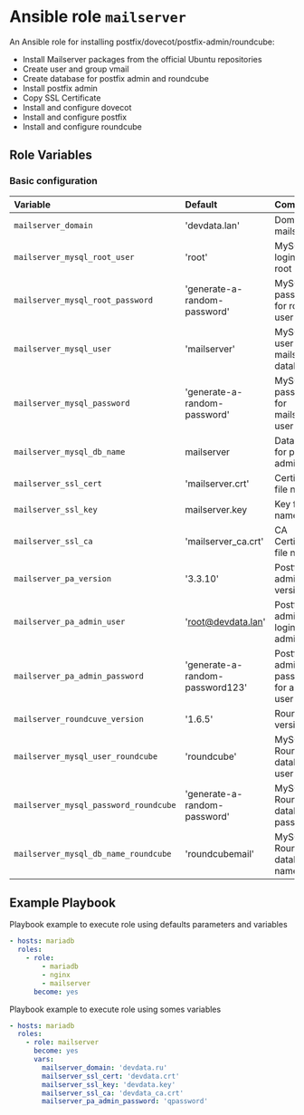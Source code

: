 # Ansible role `mailserver`


An Ansible role for installing postfix/dovecot/postfix-admin/roundcube:

- Install Mailserver packages from the official Ubuntu repositories
- Create user and group vmail
- Create database for postfix admin and roundcube
- Install postfix admin
- Copy SSL Certificate
- Install and configure dovecot
- Install and configure postfix
- Install and configure roundcube

## Role Variables

### Basic configuration

| Variable                       | Default                      | Comments                                                                                                                       |
| :---                           |:-----------------------------|:-------------------------------------------------------------------------------------------------------------------------------|
| `mailserver_domain   `         | 'devdata.lan'                | Domain for mailserver                                                                                                          |
| `mailserver_mysql_root_user`                 | 'root'                       | MySQL login for root user                                                                                                      |
| `mailserver_mysql_root_password`         | 'generate-a-random-password' | MySQL password for root user                                                                                                   |
| `mailserver_mysql_user`                     | 'mailserver'                 | MySQL user for mailserver databse                                                                                              |
| `mailserver_mysql_password`                     | 'generate-a-random-password' | MySQL password for mailserver user                                                                                             |
| `mailserver_mysql_db_name`                         | mailserver                   | Databse for postfix admin                                                                                                      |
| `mailserver_ssl_cert`          | 'mailserver.crt'             | Certificate file name                                                                                                          |
| `mailserver_ssl_key`              | mailserver.key               | Key file name                                                                                                                  |
| `mailserver_ssl_ca`                   | 'mailserver_ca.crt'          | CA Certificate file name                                                                                                       |
| `mailserver_pa_version`                 | '3.3.10'         | Postfix-admin version                                                                                                          |
| `mailserver_pa_admin_user`             | 'root@devdata.lan'                 | Postfix-admin login for admin user                                                                                             |
| `mailserver_pa_admin_password`                   | 'generate-a-random-password123'           | Postfix-admin password for admin user                                                                                          |
| `mailserver_roundcuve_version`    | '1.6.5'             | Roundcube version                                                                                                              |
| `mailserver_mysql_user_roundcube`  | 'roundcube'                      | MySQL Roundcube databse user                                                                                                   |
| `mailserver_mysql_password_roundcube`                 | 'generate-a-random-password'        | MySQL Roundcube databse password                                                                                               |
| `mailserver_mysql_db_name_roundcube`                 | 'roundcubemail'                      | MySQL Roundcube databse name                                                                                                   |

## Example Playbook

Playbook example to execute role using defaults parameters and variables

```Yaml
- hosts: mariadb
  roles:
    - role:
        - mariadb
        - nginx
        - mailserver
      become: yes
```
Playbook example to execute role using somes variables

```Yaml
- hosts: mariadb
  roles:
    - role: mailserver
      become: yes
      vars:
        mailserver_domain: 'devdata.ru'
        mailserver_ssl_cert: 'devdata.crt'
        mailserver_ssl_key: 'devdata.key'
        mailserver_ssl_ca: 'devdata_ca.crt'
        mailserver_pa_admin_password: 'qpassword'
```

